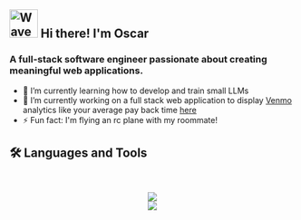## <img src="https://raw.githubusercontent.com/MartinHeinz/MartinHeinz/master/wave.gif" alt="Wave" width="50"/> Hi there! I'm Oscar

### A full-stack software engineer passionate about creating meaningful web applications.

- 🌱 I’m currently learning how to develop and train small LLMs
- 🔨 I’m currently working on a full stack web application to display [Venmo](https://venmo.com/) analytics like your average pay back time [here](https://github.com/oscarlk/venmoProject)
- ⚡  Fun fact: I'm flying an rc plane with my roommate!

## 🛠️ Languages and Tools
<br>

<p align="center">
  <img src="https://skillicons.dev/icons?i=python,javascript,cpp,swift,java,html,css" />
  <br/>
  <img src="https://skillicons.dev/icons?i=react,flask,materialui,figma,git,docker,prometheus,grafana" />
</p>




<!--
**oscarlk/oscarlk** is a ✨ _special_ ✨ repository because its `README.md` (this file) appears on your GitHub profile.

Here are some ideas to get you started:

- 🔭 I’m currently working on ...
- 🌱 I’m currently learning ...
- 👯 I’m looking to collaborate on ...
- 🤔 I’m looking for help with ...
- 💬 Ask me about ...
- 📫 How to reach me: ...
- 😄 Pronouns: ...
- ⚡ Fun fact: ...
-->
